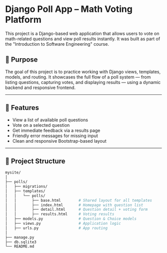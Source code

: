 # Django Poll App – Math Voting Platform

This project is a Django-based web application that allows users to vote on math-related questions and view poll results instantly. It was built as part of the "Introduction to Software Engineering" course.

## 🎯 Purpose

The goal of this project is to practice working with Django views, templates, models, and routing. It showcases the full flow of a poll system — from listing questions, capturing votes, and displaying results — using a dynamic backend and responsive frontend.

---

## 🚀 Features

- View a list of available poll questions
- Vote on a selected question
- Get immediate feedback via a results page
- Friendly error messages for missing input
- Clean and responsive Bootstrap-based layout

---

## 🧱 Project Structure

```bash
mysite/
│
├── polls/
│   ├── migrations/
│   ├── templates/
│   │   └── polls/
│   │       ├── base.html        # Shared layout for all templates
│   │       ├── index.html       # Homepage with question list
│   │       ├── detail.html      # Question detail + voting form
│   │       ├── results.html     # Voting results
│   ├── models.py                # Question & Choice models
│   ├── views.py                 # Application logic
│   ├── urls.py                  # App routing
│
├── manage.py
├── db.sqlite3
└── README.md
